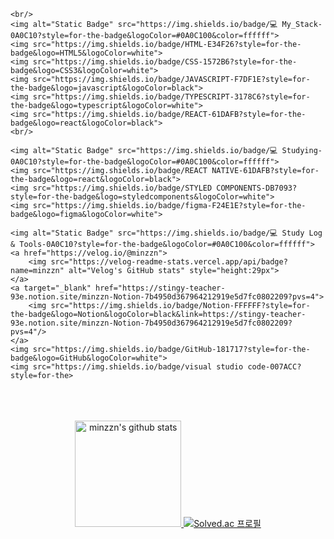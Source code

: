 
    <br/>
    <img alt="Static Badge" src="https://img.shields.io/badge/💻 My_Stack-0A0C10?style=for-the-badge&logoColor=#0A0C100&color=ffffff">
    <img src="https://img.shields.io/badge/HTML-E34F26?style=for-the-badge&logo=HTML5&logoColor=white">
    <img src="https://img.shields.io/badge/CSS-1572B6?style=for-the-badge&logo=CSS3&logoColor=white">
    <img src="https://img.shields.io/badge/JAVASCRIPT-F7DF1E?style=for-the-badge&logo=javascript&logoColor=black">
    <img src="https://img.shields.io/badge/TYPESCRIPT-3178C6?style=for-the-badge&logo=typescript&logoColor=white">
    <img src="https://img.shields.io/badge/REACT-61DAFB?style=for-the-badge&logo=react&logoColor=black">
    <br/>

    <img alt="Static Badge" src="https://img.shields.io/badge/💻 Studying-0A0C10?style=for-the-badge&logoColor=#0A0C100&color=ffffff">
    <img src="https://img.shields.io/badge/REACT NATIVE-61DAFB?style=for-the-badge&logo=react&logoColor=black">
    <img src="https://img.shields.io/badge/STYLED COMPONENTS-DB7093?style=for-the-badge&logo=styledcomponents&logoColor=white">
    <img src="https://img.shields.io/badge/figma-F24E1E?style=for-the-badge&logo=figma&logoColor=white">
    
    <img alt="Static Badge" src="https://img.shields.io/badge/💻 Study Log & Tools-0A0C10?style=for-the-badge&logoColor=#0A0C100&color=ffffff">
    <a href="https://velog.io/@minzzn">
        <img src="https://velog-readme-stats.vercel.app/api/badge?name=minzzn" alt="Velog's GitHub stats" style="height:29px">
    </a>
    <a target="_blank" href="https://stingy-teacher-93e.notion.site/minzzn-Notion-7b4950d367964212919e5d7fc0802209?pvs=4">
        <img src="https://img.shields.io/badge/Notion-FFFFFF?style=for-the-badge&logo=Notion&logoColor=black&link=https://stingy-teacher-93e.notion.site/minzzn-Notion-7b4950d367964212919e5d7fc0802209?pvs=4"/>
    </a>
    <img src="https://img.shields.io/badge/GitHub-181717?style=for-the-badge&logo=GitHub&logoColor=white">
    <img src="https://img.shields.io/badge/visual studio code-007ACC?style=for-the>
    
<br/>
<br/>
<br/>

<div align="center">
    <a href="https://github.com/minzzn">
      <img style="height:170px" src="https://github-readme-stats.vercel.app/api?username=minzzn&show_icons=true&include_all_commits=true&theme=holi" alt="minzzn's github stats" />
    </a>
    <a href="https://solved.ac/joke_bear">
      <img src="http://mazassumnida.wtf/api/generate_badge?boj=joke_bear" alt="Solved.ac 프로필" />
    </a>
</div>

